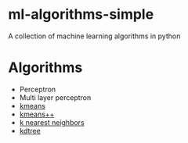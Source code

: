 ml-algorithms-simple
====================
A collection of machine learning algorithms in python

Algorithms
======================

* Perceptron
* Multi layer perceptron
* [kmeans](https://en.wikipedia.org/wiki/K-means_clustering)
* [kmeans++](https://en.wikipedia.org/wiki/K-means%2B%2B)
* [k nearest neighbors](https://en.wikipedia.org/wiki/K-nearest_neighbors_algorithm)
* [kdtree](https://en.wikipedia.org/wiki/K-d_tree)
